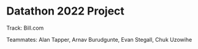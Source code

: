 # Datathon 2022 Project

Track: Bill.com

Teammates: Alan Tapper, Arnav Burudgunte, Evan Stegall, Chuk Uzowihe
